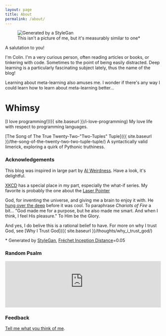 ```yaml
---
layout: page
title: About
permalink: /about/
---
```


<figure>
  <img src="{{ site.baseurl }}/images/00053000_iterations_stylegan_me.png" alt="Generated by a StyleGan"/>
  <figcaption>This isn't a picture of me, but it's measurably similar to one*</figcaption>
</figure>


A salutation to you!

I'm Colin. I'm a very curious person, often reading articles or books, or tinkering with code. Sometimes to the point of being easily distracted. Deep learning is a particularly fascinating subject lately, thus the name of the blog! 

Learning about meta-learning also amuses me. I wonder if there's any way I could learn how to learn about meta-learning better...

# Whimsy
[I love programming!]({{ site.baseurl }}/i-love-programming) My love life with respect to programming languages.

[The Song of The True Twenty-Two-"Two-Tuples" Tuple]({{ site.baseurl }}/the-song-of-the-twenty-two-two-tuple-tuple/) A syntactically valid limerick, exploring a quirk of Pythonic truthiness.



### Acknowledgements
This blog was inspired in large part by [AI Weirdness](http://aiweirdness.com). Have a look, it's delightful.

[XKCD](https://xkcd.com) has a special place in my part, especially the what-if series. My favorite is probably the one about the [Laser Pointer](https://what-if.xkcd.com/13/)

God, for inventing the universe, and giving me a brain to enjoy it with. He [hung over the deep](https://www.biblegateway.com/passage/?search=Genesis+1:2&version=ESV) before it was cool. To paraphrase _Chariots of Fire_ a bit... "God made me for a purpose, but he also made me smart. And when I think, I feel His pleasure." To Him be the Glory.

And yes, I do belive this is a rational belief to have. For more on why I trust God, see [Why I Trust God]({{ site.baseurl }}/thoughts/why_i_trust_god/)

\* Generated by [StyleGan](https://arxiv.org/abs/1812.04948), [Fréchet Inception Distance](https://nealjean.com/ml/frechet-inception-distance/)=0.05

### Random Psalm

<div w3-include-html="content.html"></div>
<iframe src="http://random-psalm.appspot.com/" width="100%" frameborder="0" allowfullscreen="allowfullscreen" sandbox></iframe>


### Feedback
[Tell me what you think of me](https://forms.gle/Hmod45m5fz4Ux6979).